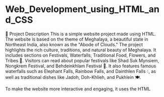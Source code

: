 # Web_Development_using_HTML_and_CSS
📄 Project Description
This is a simple website project made using HTML. The website is based on the theme of Meghalaya, a beautiful state in Northeast India, also known as the "Abode of Clouds." The project highlights the rich culture, traditions, and natural beauty of Meghalaya. It includes sections on Festivals, Waterfalls, Traditional Food, Flowers, and Tribes 👣. Visitors can read about popular festivals like Shad Suk Mynsiem, Nongkrem Festival, and Behdeinkhlam Festival 🎉. It also features famous waterfalls such as Elephant Falls, Rainbow Falls, and Dainthlen Falls 💧, as well as traditional dishes like Jadoh, Doh-Khlieh, and Pukhlein 🍽️.

To make the website more interactive and engaging, it uses the HTML <audio> tag to include tribal songs 🎵 and the <video> tag to show cultural performances and festivals 🎥. This allows users to listen to real music and watch traditional dances and rituals directly from the website. The entire project is built using only HTML, making it simple and easy to understand. It is a great learning project for beginners and also helps promote the culture and beauty of Meghalaya.
